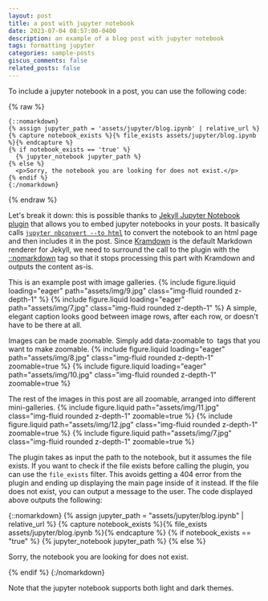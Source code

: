 ```yaml
---
layout: post
title: a post with jupyter notebook
date: 2023-07-04 08:57:00-0400
description: an example of a blog post with jupyter notebook
tags: formatting jupyter
categories: sample-posts
giscus_comments: false
related_posts: false
---
```


To include a jupyter notebook in a post, you can use the following code:

{% raw %}

```liquid
{::nomarkdown}
{% assign jupyter_path = 'assets/jupyter/blog.ipynb' | relative_url %}
{% capture notebook_exists %}{% file_exists assets/jupyter/blog.ipynb %}{% endcapture %}
{% if notebook_exists == 'true' %}
  {% jupyter_notebook jupyter_path %}
{% else %}
  <p>Sorry, the notebook you are looking for does not exist.</p>
{% endif %}
{:/nomarkdown}
```

{% endraw %}

Let's break it down: this is possible thanks to [Jekyll Jupyter Notebook plugin](https://github.com/red-data-tools/jekyll-jupyter-notebook) that allows you to embed jupyter notebooks in your posts. It basically calls [`jupyter nbconvert --to html`](https://nbconvert.readthedocs.io/en/latest/usage.html#convert-html) to convert the notebook to an html page and then includes it in the post. Since [Kramdown](https://jekyllrb.com/docs/configuration/markdown/) is the default Markdown renderer for Jekyll, we need to surround the call to the plugin with the [::nomarkdown](https://kramdown.gettalong.org/syntax.html#extensions) tag so that it stops processing this part with Kramdown and outputs the content as-is.

This is an example post with image galleries.
{% include figure.liquid loading="eager" path="assets/img/9.jpg" class="img-fluid rounded z-depth-1" %}
{% include figure.liquid loading="eager" path="assets/img/7.jpg" class="img-fluid rounded z-depth-1" %}
A simple, elegant caption looks good between image rows, after each row, or doesn't have to be there at all.

Images can be made zoomable. Simply add data-zoomable to <img> tags that you want to make zoomable.
{% include figure.liquid loading="eager" path="assets/img/8.jpg" class="img-fluid rounded z-depth-1" zoomable=true %}
{% include figure.liquid loading="eager" path="assets/img/10.jpg" class="img-fluid rounded z-depth-1" zoomable=true %}

The rest of the images in this post are all zoomable, arranged into different mini-galleries.
{% include figure.liquid path="assets/img/11.jpg" class="img-fluid rounded z-depth-1" zoomable=true %}
{% include figure.liquid path="assets/img/12.jpg" class="img-fluid rounded z-depth-1" zoomable=true %}
{% include figure.liquid path="assets/img/7.jpg" class="img-fluid rounded z-depth-1" zoomable=true %}


The plugin takes as input the path to the notebook, but it assumes the file exists. If you want to check if the file exists before calling the plugin, you can use the `file_exists` filter. This avoids getting a 404 error from the plugin and ending up displaying the main page inside of it instead. If the file does not exist, you can output a message to the user. The code displayed above outputs the following:

{::nomarkdown}
{% assign jupyter_path = "assets/jupyter/blog.ipynb" | relative_url %}
{% capture notebook_exists %}{% file_exists assets/jupyter/blog.ipynb %}{% endcapture %}
{% if notebook_exists == "true" %}
{% jupyter_notebook jupyter_path %}
{% else %}

<p>Sorry, the notebook you are looking for does not exist.</p>
{% endif %}
{:/nomarkdown}

Note that the jupyter notebook supports both light and dark themes.
